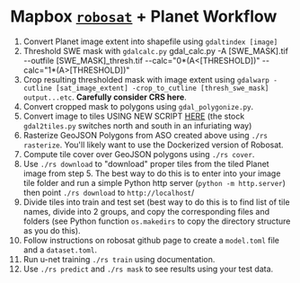 # Mapbox [`robosat`](https://github.com/mapbox/robosat/) + Planet Workflow

1. Convert Planet image extent into shapefile using `gdaltindex [image]`
2. Threshold SWE mask with `gdalcalc.py` 
	gdal_calc.py -A [SWE_MASK].tif --outfile [SWE_MASK]_thresh.tif --calc="0*(A<[THRESHOLD])" --calc="1*(A>[THRESHOLD])"
3. Crop resulting thresholded mask with image extent using `gdalwarp -cutline [sat_image_extent] -crop_to_cutline [thresh_swe_mask] output...etc`. **Carefully consider CRS here**. 
4. Convert cropped mask to polygons using `gdal_polygonize.py`. 
5. Convert image to tiles USING NEW SCRIPT [HERE](https://gist.github.com/jeffaudi/9da77abf254301652baa) (the stock `gdal2tiles.py` switches north and south in an infuriating way)
6. Rasterize GeoJSON Polygons from ASO created above using `./rs rasterize`. You'll likely want to use the Dockerized version of Robosat. 
7. Compute tile cover over GeoJSON polygons using `./rs cover`.
8. Use `./rs download` to "download" proper tiles from the tiled Planet image from step 5. The best way to do this is to enter into your image tile folder and run a simple Python http server (`python -m http.server`) then point `./rs download` to `http://localhost`/
9. Divide tiles into train and test set (best way to do this is to find list of tile names, divide into 2 groups, and copy the corresponding files and folders (see Python function `os.makedirs` to copy the directory structure as you do this).
10. Follow instructions on robosat github page to create a `model.toml` file and a `dataset.toml`. 
11. Run u-net training `./rs train` using documentation. 
12. Use `./rs predict` and `./rs mask` to see results using your test data. 
